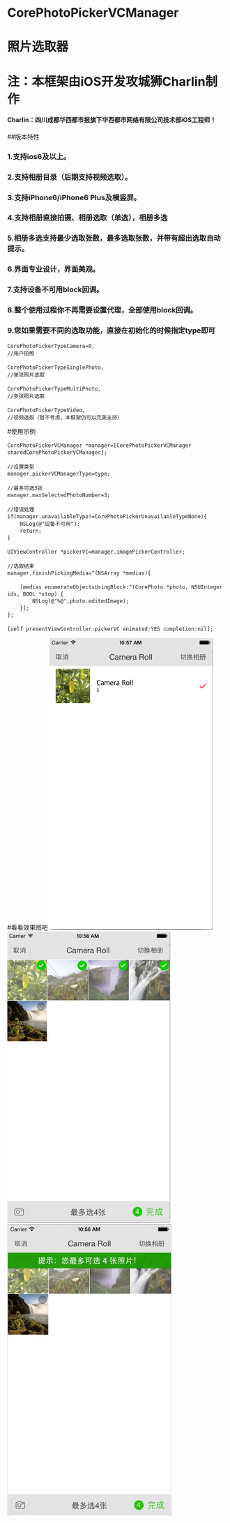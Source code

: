 # CorePhotoPickerVCManager
# 照片选取器
# 注：本框架由iOS开发攻城狮Charlin制作
#### Charlin：四川成都华西都市报旗下华西都市网络有限公司技术部iOS工程师！
##版本特性
### 1.支持ios6及以上。
### 2.支持相册目录（后期支持视频选取）。
### 3.支持iPhone6/iPhone6 Plus及横竖屏。
### 4.支持相册直接拍摄、相册选取（单选），相册多选
### 5.相册多选支持最少选取张数，最多选取张数，并带有超出选取自动提示。
### 6.界面专业设计，界面美观。
### 7.支持设备不可用block回调。
### 8.整个使用过程你不再需要设置代理，全部使用block回调。
### 9.您如果需要不同的选取功能，直接在初始化的时候指定type即可

    CorePhotoPickerTypeCamera=0,                                                            //用户拍照
    
    CorePhotoPickerTypeSinglePhoto,                                                         //单张照片选取
    
    CorePhotoPickerTypeMultiPhoto,                                                          //多张照片选取
    
    CorePhotoPickerTypeVideo,                                                               //视频选取（暂不考虑，本框架仍可以完美支持）
    
    
#使用示例

    CorePhotoPickerVCManager *manager=[CorePhotoPickerVCManager sharedCorePhotoPickerVCManager];
    
    //设置类型
    manager.pickerVCManagerType=type;
    
    //最多可选3张
    manager.maxSelectedPhotoNumber=3;
    
    //错误处理
    if(manager.unavailableType!=CorePhotoPickerUnavailableTypeNone){
        NSLog(@"设备不可用");
        return;
    }
    
    UIViewController *pickerVC=manager.imagePickerController;
    
    //选取结束
    manager.finishPickingMedia=^(NSArray *medias){
        
        [medias enumerateObjectsUsingBlock:^(CorePhoto *photo, NSUInteger idx, BOOL *stop) {
            NSLog(@"%@",photo.editedImage);
        }];
    };
    
    [self presentViewController:pickerVC animated:YES completion:nil];


#看看效果图吧
![image](./PhotoPicker/img/1.png)
![image](./PhotoPicker/img/2.png)
![image](./PhotoPicker/img/3.png)


